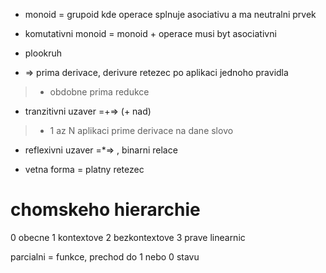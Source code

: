 * monoid = grupoid kde operace splnuje asociativu a ma neutralni prvek
* komutativni monoid = monoid + operace musi byt asociativni
* plookruh

* => prima derivace, derivure retezec po aplikaci jednoho pravidla

> * obdobne prima redukce

* tranzitivni uzaver =+=> (+ nad)
 > * 1 az N aplikaci prime derivace na dane slovo

* reflexivni uzaver =*=> , binarni relace

* vetna forma = platny retezec

# chomskeho hierarchie
0 obecne
1 kontextove
2 bezkontextove
3 prave linearnic

parcialni = funkce, prechod do 1 nebo 0 stavu

